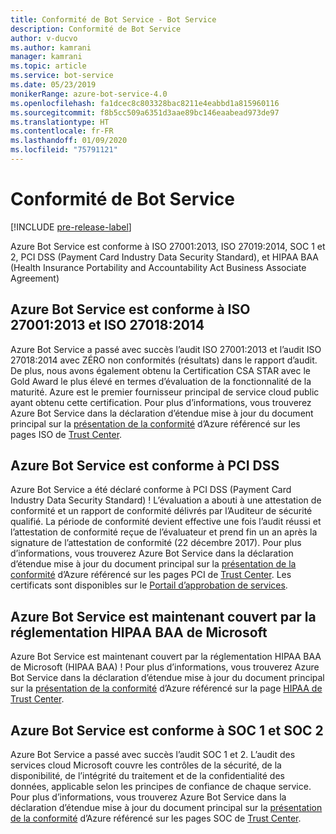 ```yaml
---
title: Conformité de Bot Service - Bot Service
description: Conformité de Bot Service
author: v-ducvo
ms.author: kamrani
manager: kamrani
ms.topic: article
ms.service: bot-service
ms.date: 05/23/2019
monikerRange: azure-bot-service-4.0
ms.openlocfilehash: fa1dcec8c803328bac8211e4eabbd1a815960116
ms.sourcegitcommit: f8b5cc509a6351d3aae89bc146eaabead973de97
ms.translationtype: HT
ms.contentlocale: fr-FR
ms.lasthandoff: 01/09/2020
ms.locfileid: "75791121"
---
```

# <a name="bot-service-compliance"></a>Conformité de Bot Service

[!INCLUDE [pre-release-label](../includes/pre-release-label.md)]

Azure Bot Service est conforme à ISO 27001:2013, ISO 27019:2014, SOC 1 et 2, PCI DSS (Payment Card Industry Data Security Standard), et HIPAA BAA (Health Insurance Portability and Accountability Act Business Associate Agreement)

## <a name="azure-bot-service-is-compliant-with-iso-270012013-and-iso-270182014"></a>Azure Bot Service est conforme à ISO 27001:2013 et ISO 27018:2014 
Azure Bot Service a passé avec succès l’audit ISO 27001:2013 et l’audit ISO 27018:2014 avec ZÉRO non conformités (résultats) dans le rapport d’audit. De plus, nous avons également obtenu la Certification CSA STAR avec le Gold Award le plus élevé en termes d’évaluation de la fonctionnalité de la maturité.  Azure est le premier fournisseur principal de service cloud public ayant obtenu cette certification. Pour plus d’informations, vous trouverez Azure Bot Service dans la déclaration d’étendue mise à jour du document principal sur la [présentation de la conformité](https://gallery.technet.microsoft.com/Overview-of-Azure-c1be3942) d’Azure référencé sur les pages ISO de [Trust Center](https://www.microsoft.com/trustcenter/compliance/iso-iec-27001).  
 
## <a name="azure-bot-service-is-compliant-with-pci-dss"></a>Azure Bot Service est conforme à PCI DSS
Azure Bot Service a été déclaré conforme à PCI DSS (Payment Card Industry Data Security Standard) ! L’évaluation a abouti à une attestation de conformité et un rapport de conformité délivrés par l’Auditeur de sécurité qualifié. La période de conformité devient effective une fois l’audit réussi et l’attestation de conformité reçue de l’évaluateur et prend fin un an après la signature de l’attestation de conformité (22 décembre 2017). Pour plus d’informations, vous trouverez Azure Bot Service dans la déclaration d’étendue mise à jour du document principal sur la [présentation de la conformité](https://gallery.technet.microsoft.com/Overview-of-Azure-c1be3942) d’Azure référencé sur les pages PCI de [Trust Center](https://www.microsoft.com/trustcenter/compliance/iso-iec-27001).  Les certificats sont disponibles sur le [Portail d’approbation de services](https://servicetrust.microsoft.com/).
 
## <a name="azure-bot-service-is-now-covered-under-microsofts-hipaa-baa"></a>Azure Bot Service est maintenant couvert par la réglementation HIPAA BAA de Microsoft
Azure Bot Service est maintenant couvert par la réglementation HIPAA BAA de Microsoft (HIPAA BAA) ! Pour plus d’informations, vous trouverez Azure Bot Service dans la déclaration d’étendue mise à jour du document principal sur la [présentation de la conformité](https://gallery.technet.microsoft.com/Overview-of-Azure-c1be3942) d’Azure référencé sur la page [HIPAA de Trust Center](https://www.microsoft.com/TrustCenter/Compliance/HIPAA).  


## <a name="azure-bot-service-is-compliant-with-soc-1-and-soc-2"></a>Azure Bot Service est conforme à SOC 1 et SOC 2 
Azure Bot Service a passé avec succès l’audit SOC 1 et 2. L’audit des services cloud Microsoft couvre les contrôles de la sécurité, de la disponibilité, de l’intégrité du traitement et de la confidentialité des données, applicable selon les principes de confiance de chaque service. Pour plus d’informations, vous trouverez Azure Bot Service dans la déclaration d’étendue mise à jour du document principal sur la [présentation de la conformité](https://gallery.technet.microsoft.com/Overview-of-Azure-c1be3942) d’Azure référencé sur les pages SOC de [Trust Center](https://www.microsoft.com/trustcenter/compliance/iso-iec-27001).  
 
